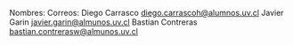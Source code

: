 Nombres:          Correos:
Diego Carrasco    diego.carrascoh@alumnos.uv.cl
Javier Garin      javier.garin@almunos.uv.cl
Bastian Contreras bastian.contrerasw@almunos.uv.cl 

